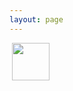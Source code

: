 ```yaml
---
layout: page
---
```


![]() <img src="https://upload.wikimedia.org/wikipedia/commons/a/a2/BFH_Logo_deutsch.png"  width="60">
